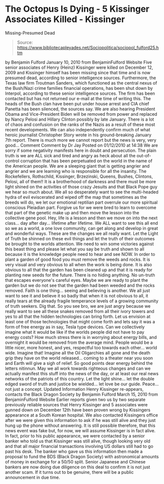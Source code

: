 # The Octopus Is Dying - 5 Kissinger Associates Killed - Kissinger 
Missing-Presumed Dead

> Source: https://www.bibliotecapleyades.net/Sociopolitica/sociopol_fulford25.htm

by Benjamin Fulford
January 10, 2010
from
BenjaminFulford Website
Five senior associates of
Henry (Heinz)
Kissinger were killed on December
12, 2009 and Kissinger himself has been missing since that time and is now
presumed dead, according to senior intelligence sources.
Furthermore, the Texas law firm Troutman
Sanders, which functioned as the central nexus of the
Bush/Nazi crime
families financial operations, has been shut down by Interpol, according to
these senior intelligence sources. The firm has been contacted but has not
returned our e-mail at the time of writing this.
The heads of the Bush clan have been put under house arrest and CIA chief
Panetta has been silenced, the sources say.
We are also hearing President Obama and
Vice-President Biden will be removed from power and replaced by
Nancy Pelosi and Hillary Clinton possibly by late January. There is a
lot of chaos and confusion on the ranks of the Nazis as a result of these
most recent developments.
We can also independently confirm much of what heroic journalist
Christopher Story wrote in his
ground-breaking January 7th report.
There is much more we cannot report but the news is very, very good...
Comment
Comment by Dr Jay
Posted on 01/12/2010 at 14:38
We are sorry if some negativity manifests
here in doubt and persecution. The plain truth is we are ALL sick and
tired and angry as heck about all the out-of-control corruption that has
been perpetuated on the world in the name of the American people. We are
a sleeping giant that is getting angrier and angrier and we are learning
who is responsible for all the insanity.
The
Rockefellers,
Rothschild, Kissinger,
Brzezinski,
Queens,
Bushes, Clintons, Pelosi, all of them!!
It is a brotherhood of darkness and there
must be more light shined on the activities of those crazy
Jesuits and
that
Black Pope guy we hear so much about. We all so desperately want to
see the multi-headed hydra of evil eviscerated and wiped off the map
that sometimes as the breeds will do, we let our emotional
reptilian part overrule our more spiritual conscious
Pleiadian part.
Forgive us for we were bred to learn to
overcome that part of the genetic make up and then move the lesson into
the collective gene pool. Hey, life is a lesson and then we move on into
the next class... day after day... lifetime after lifetime.
We ALL want to see this all end so we as a world, a one love community,
can get along and develop in great and wonderful ways. These are the
changes we all really want. Let the Light of Truth be shinned on these
evil things and let the truth of their outcomes be brought to the worlds
attention. We need to win some victories against this beast thing and
please let what you say be truth and shown to all because it is the
knowledge people need to hear and see NOW.
In order to plant a garden of good food you must remove the weeds and
rocks. It is very visual and very obvious to all when the work is being
done. It is also obvious to all that the garden has been cleaned up and
that it is ready for planting new seeds for the future. There is no
hiding anything.
No un-truth that escapes everyone's careful
eyes. Maybe we are ready to plant the garden but we do not see that the
garden had been weeded and the rocks removed. Faith is one
thing... seeing and believing is another. We all just want to see it and
believe it so badly that when it is not obvious to all, it really tears
at the already fragile temperance levels of a growing community of truth
seekers. Dig that.
So you see bro, we are just angry because we really want to see all
these snakes removed from all their ivory towers and yes to all that the
hidden technologies can bring forth. Let us envision at least one of
those technologies that might come forth and lets say it was a form of
free energy as in say, Tesla type devices.
Can we collectively imagine what it would be
like if the worlds people did not have to pay energy costs?
How much stress there is in worrying about
energy bills, and overnight it would be removed from the average mind.
People would be a little nicer, more honest, and yes, respectful too
towards each other... world wide. Imagine that!
Imagine all the Oil Oligarchies all gone and
the death grip they have on the world released... coming to a theater
near you soon and Earth will give a sigh of relief.
So good points dear energy behind the letters nitinnun. May we
all work towards righteous changes and can we actually manifest this
stuff into the news of the day, or at least our real news networks of
the patriots of this country.
Let the light shine... let the double edged sword of truth and
justice be wielded... let love be our guide.
Peace... not just a concept.
Updated Information
Henry Kissinger re-appears, contacts the Black Dragon
Society
by Benjamin Fulford
March 15, 2010
from
BenjaminFulford Website
Earlier reports given two us by two separate previously reliable sources
that Henry Kissinger and 5 associates were gunned down on December 12th have
been proven wrong by Kissingers appearance at a South Korean hospital.
We also contacted Kissingers office after we
were given this information to ask if he was still alive and they just hung
up the phone without answering. It is still possible therefore, that this
news event was fake but, for now, we will
assume Kissinger is in fact alive.
In fact, prior to his public appearance, we were contacted by a senior
banker who told us that Kissinger was still alive, though looking very old
and that all major financial transactions involving US dollars still had to
go past his desk. The banker who gave us this information then made a
proposal to fund the BDS (Black Dragon Society)
with astronomical amounts of money in exchange for a 50/50 split. Senior
Japanese and Chinese bankers are now doing due diligence on this deal to
confirm it is not just another scam.
If it turns out to be genuine, there will be a
public announcement in due time.
